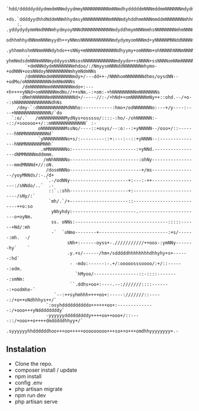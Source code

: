        `hdd/dddddyddydmmdmNNmdyydmmyNNNNNNNNNNmNNmdhydddddmNNNmddmmNNNNNNmdydmNmddddddddddddddm+   
        +ds.`ddddyydhhdNddmNNmhhydmsyNNNNNNNNNNmNNNmdyhddhmmNNNmmddmNNNNNNNmhhmNNmdhdddddyddhddmd`  
        :.  .yddydydymmNmdNNNmhydmyoyNNNdNNNNNNNNNNNmdyddhmymNNNmmhsNNNNNNNNmhmNNNmdhddddyhhdddyh`  
             odhhmhhydNNmmNNNmyydh++yNNmsNNNNNNNNNNNNmdydymyomNNNmd+yNNNNNMNNddNNNNmhhdmydhsdd+`-.  
            .yhhmmhshmNNmmNNNdyhdo++sNNy+mNNNNNNNNNNNNdhyymy+omNNNm+ohNNNNhNNNmNNNNNmhhdymdhmm+     
            -yhmNmdsdmNNNmNNNmyddyyosNNsosNNNNNNNNNNNNmdyydo++sNNNN+ssNNNNomNNmNNNNNmdysdmdmNmo     
           `+dmNNNdydmNNNNNNNmhdoo/:/NmyysmNNNddNNNNNNNmhymo-+odNNN+oosNNdoyNNNNNNNNNmhymNdmNNs     
           /dmNNNNmdmNNNNNNNNmdy+/---dd++-/NNNhomNNNNNNNdhms/oysdNN--+odMo/oNNNNNNNNNNdmNNmNNNs     
          /dmNNNNNNmmNNNNNNNNmdo+:---+h++++yNNd+omNNNNNNmdNo//++sNm.-:+om:-+hNNNNNNNNNmNNNNNNNs     
         :dNmhNNNNNNmNNNNNNNNNd+/-----//:-/+hNd++omNNNNNNmNy++::ohd.--/+o--:sNNNNNNNNNNNNNNdhNs     
        /dmy-`:dNNNNNNNNNNMdNNho:-----------:hmo+/odNNNNNNNo:---+/y----:----+NNNNNNNNNNNNNN/`do     
      `:o/.`   /mNNNNNNNNNMydNys+osssso/::::-:ho/-/ohNNNNNN:--::/+sooooo++/::mNNNNNNNNNNNNN` :-     
                oNNNNNNNNNMssNo/----::+osys/--:o:--:+yNNNNN--/oso+/::--------hNNMNNNNNNNNNd`        
                `yNNNNNNNNNo+s/:---------::+:---:--::+yNNNN--:---------------hNNMNNNNNNMNNh`        
                 .mMNNNNNNNo:------------------------:+yNNd.-----------------dNMMNNNNmddmmm.        
                  /mNhNNNNNo--------------------------:ohNy------------------mmdMNNNd+//:oN.        
                   /dosmNNNo---------------------------+/ms-----------------/yoyMNNds/:-./d+        
                   `.-/odNNy----------------------+:---:-++------------------:/sNNdo/..`  .-        
                    ::`.:shh----------------------+:--------------------------/sNy/:`               
                    `mh/.`/+----------------------::--------------------------++o:so                
                     yNhyhdy:------------------------.-----------------------o+oyNm.                
                     ss. oNNs:-----------------------------------:::::------+Nd/:mh                 
                     -`  `oNmo--------+--------------------------:+s/------:mh.  -/                 
                           sNh+:------oyss+-.///////////++oos-:ymNNy-------hy`    `                 
                           .y.+s/------/hm+/sdddddhhhhhhhhdhhyhy+s+------:hd`                       
                            - -mdo:------:-.+/:ooooosssoooo/:+/::------:odm.                        
                              `hMyoo/-----------------::-::::--------:smNm:                         
                            ``.ddhs+oo+:----.--:///////::::-------:+oodmho-`                        
                      `--:++syhmhhh++++oo+:-----:///////::-----:/+o++oNdhhhys++/`                   
                   `:osyhddddddddddo++++++oo+:--------------:/+ooo+++yNddddddddy`                   
                   -yyyyyydddddddddy++++oo++ooo+/::----::/+ooo++o++++dmdddddhhyy+/`                 
                   .syyyyyyhhddddddhoo+++oo+++++ooooooooo+++so++o+++omdhhyyyyyyyy+.-   
## Instalation
- Clone the repo.
- composer install / update
- npm install
- config .env 
- php artisan migrate
- npm run dev
- php artisan serve
